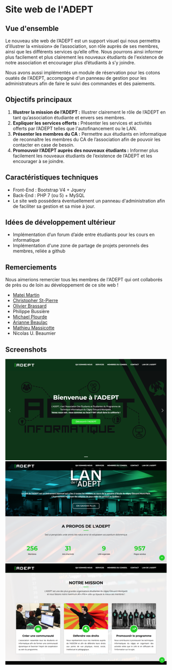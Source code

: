 # Site web de l'ADEPT

## Vue d'ensemble

Le nouveau site web de l’ADEPT est un support visuel qui nous permettra d’illustrer la «mission» de l’association, son rôle auprès de ses membres, ainsi que les différents services qu’elle offre. Nous pourrons ainsi informer plus facilement et plus clairement les nouveaux étudiants de l'existence de notre association et encourager plus d’étudiants à s’y joindre.

Nous avons aussi implémentés un module de réservation pour les cotons ouatés de l'ADEPT, accompagné d'un panneau de gestion pour les administrateurs afin de faire le suivi des commandes et des paiements.

## Objectifs principaux

1. **Illustrer la mission de l’ADEPT :** Illustrer clairement le rôle de l’ADEPT en tant qu’association étudiante et envers ses membres.
2. **Expliquer les services offerts :** Présenter les services et activités offerts par l’ADEPT telles que l'autofinancement ou le LAN.
3. **Présenter les membres du CA :** Permettre aux étudiants en informatique de reconnaître les membres du CA de l’association afin de pouvoir les contacter en case de besoin.
4. **Promouvoir l’ADEPT auprès des nouveaux étudiants :** Informer plus facilement les nouveaux étudiants de l’existence de l’ADEPT et les encourager à se joindre.


## Caractéristiques techniques

- Front-End : Bootstrap V4 + Jquery
- Back-End : PHP 7 (ou 5) + MySQL
- Le site web possédera éventuellement un panneau d'administration afin de faciliter sa gestion et sa mise à jour.


## Idées de développement ultérieur
- Implémentation d’un forum d’aide entre étudiants pour les cours en informatique
- Implémentation d'une zone de partage de projets peronnels des membres, reliée a github


## Remerciements

Nous aimerions remercier tous les membres de l'ADEPT qui ont collaborés de près ou de loin au développement de ce site web !

- [Matei Martin](https://github.com/handsomeromanian)
- [Christopher St-Pierre](https://github.com/christopherst-pierre)
- [Olivier Brassard](https://github.com/obrassard)
- Philippe Bussière
- [Michael Plourde](https://github.com/MichaelPlourde)
- [Arianne Beaulac](https://github.com/aBeaulac)
- [Mathieu Massicotte](https://github.com/massicottem)
- Nicolas U. Beaumier


## Screenshots
![Page d'accueil](./screenshots/homepage.png)
![Lan et Statistiques](./screenshots/lan-stats.png)
![mission](./screenshots/mission.png)
